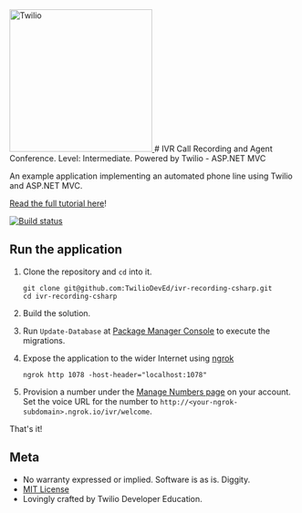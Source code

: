 <a href="https://www.twilio.com">
  <img src="https://static0.twilio.com/marketing/bundles/marketing/img/logos/wordmark-red.svg" alt="Twilio" width="250" />
</a>
# IVR Call Recording and Agent Conference. Level: Intermediate. Powered by Twilio - ASP.NET MVC

An example application implementing an automated phone line using
Twilio and ASP.NET MVC.

[Read the full tutorial here](https://www.twilio.com/docs/tutorials/walkthrough/ivr-screening/csharp/mvc)!

[![Build status](https://ci.appveyor.com/api/projects/status/w3s6prc1gqfmngaw?svg=true)](https://ci.appveyor.com/project/TwilioDevEd/ivr-recording-csharp)

## Run the application

1. Clone the repository and `cd` into it.
   ```
   git clone git@github.com:TwilioDevEd/ivr-recording-csharp.git
   cd ivr-recording-csharp
   ```

2. Build the solution.

3. Run `Update-Database` at [Package Manager
   Console](https://docs.nuget.org/consume/package-manager-console) to execute the migrations.

4. Expose the application to the wider Internet using [ngrok](https://ngrok.com/)

   ```
   ngrok http 1078 -host-header="localhost:1078"
   ```

5. Provision a number under the
   [Manage Numbers page](https://www.twilio.com/user/account/phone-numbers/incoming)
   on your account. Set the voice URL for the number to
   `http://<your-ngrok-subdomain>.ngrok.io/ivr/welcome`.

That's it!

## Meta

* No warranty expressed or implied. Software is as is. Diggity.
* [MIT License](http://www.opensource.org/licenses/mit-license.html)
* Lovingly crafted by Twilio Developer Education.
